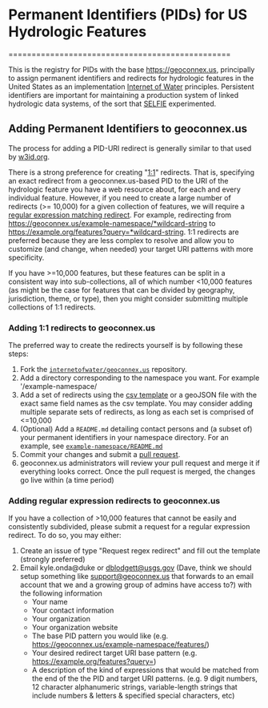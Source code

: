 # Permanent Identifiers (PIDs) for US Hydrologic Features
================================================

This is the registry for PIDs with the base https://geoconnex.us, principally to assign permanent identifiers and redirects for hydrologic features in the United States as an implementation [Internet of Water](https://www.aspeninstitute.org/tag/internet-of-water/) principles. Persistent identifiers are important for maintaining a production system of linked hydrologic data systems, of the sort that [SELFIE](https://github.com/opengeospatial/SELFIE) experimented. 

## Adding Permanent Identifiers to geoconnex.us

The process for adding a PID-URI redirect is generally similar to that used by [w3id.org](https://github.com/perma-id/w3id.org).

There is a strong preference for creating "[1:1](#adding-11-redirects-to-geoconnexus)" redirects. That is, specifying an exact redirect from a geoconnex.us-based PID to the URI of the hydrologic feature you have a web resource about, for each and every individual feature. However, if you need to create a large number of redirects (>= 10,000) for a given collection of features, we will require a [regular expression matching redirect](#adding-regular-expression-redirects-to-geoconnexus). For example, redirecting from https://geoconnex.us/example-namespace/*wildcard-string to https://example.org/features?query=*wildcard-string. 1:1 redirects are preferred because they are less complex to resolve and allow you to customize (and change, when needed) your target URI patterns with more specificity.

If you have >=10,000 features, but these features can be split in a consistent way into sub-collections, all of which number <10,000 features (as might be the case for features that can be divided by geography, jurisdiction, theme, or type), then you might consider submitting multiple collections of 1:1 redirects.

### Adding 1:1 redirects to geoconnex.us


The preferred way to create the redirects yourself is by following these steps:

1. Fork the [`internetofwater/geoconnex.us`](https://github.com/internetofwater/geoconnex.us) repository.
2. Add a directory corresponding to the namespace you want. For example '/example-namespace/
3. Add a set of redirects using the [csv template](https://github.com/internetofwater/geoconnex.us/blob/master/example-namespace/example_ids.csv) or a geoJSON file with the exact same field names as the csv template. You may consider adding multiple separate sets of redirects, as long as each set is comprised of <=10,000 
4. (Optional) Add a `README.md` detailing contact persons and 
   (a subset of) your permanent identifiers in your namespace directory. For an example, 
   see [`example-namespace/README.md`](example-namespace/README.md)
5. Commit your changes and submit a 
   [pull request](https://github.com/internetofwater/geoconnex.us/pulls).
6. geoconnex.us administrators will review your pull request and merge it if 
   everything looks correct. Once the pull request is merged, the changes go
   live within (a time period)

### Adding regular expression redirects to geoconnex.us

If you have a collection of >10,000 features that cannot be easily and consistently subdivided, please submit a request for a regular expression redirect. To do so, you may either:

1. Create an issue of type "Request regex redirect" and fill out the template (strongly preferred)
2. Email kyle.onda@duke or dblodgett@usgs.gov (Dave, think we should setup something like support@geoconnex.us that forwards to an email account that we and a growing group of admins have access to?) with the following information
      * Your name
      * Your contact information
      * Your organization
      * Your organization website
      * The base PID pattern you would like (e.g. https://geoconnex.us/example-namespace/features/)
      * Your desired redirect target URI base pattern (e.g. https://example.org/features?query=)
      * A description of the kind of expressions that would be matched from the end of the the PID and target URI patterns. (e.g. 9 digit numbers, 12 character alphanumeric strings, variable-length strings that include numbers & letters & specified special characters, etc)
